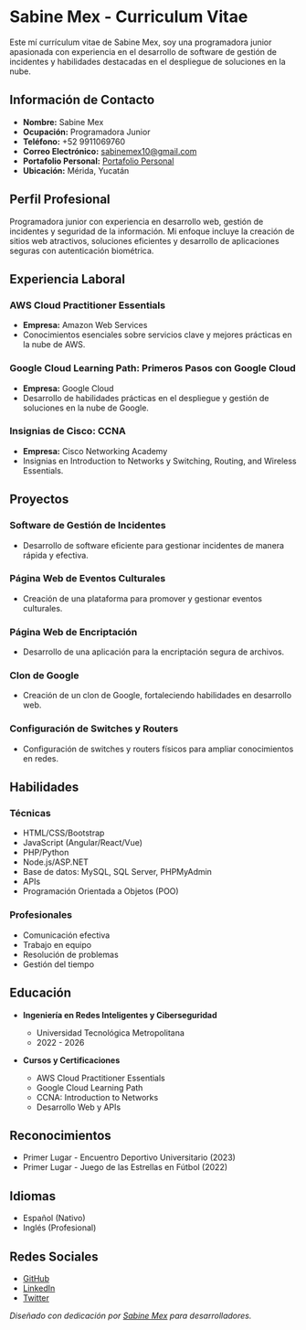 # Sabine Mex - Curriculum Vitae

Este mí currículum vitae de Sabine Mex, soy una programadora junior apasionada con experiencia en el desarrollo de software de gestión de incidentes y habilidades destacadas en el despliegue de soluciones en la nube.

## Información de Contacto
- **Nombre:** Sabine Mex
- **Ocupación:** Programadora Junior
- **Teléfono:** +52 9911069760
- **Correo Electrónico:** sabinemex10@gmail.com
- **Portafolio Personal:** [Portafolio Personal](https://miportafoliopersonalsaaaaab.netlify.app/)
- **Ubicación:** Mérida, Yucatán

## Perfil Profesional
Programadora junior con experiencia en desarrollo web, gestión de incidentes y seguridad de la información. Mi enfoque incluye la creación de sitios web atractivos, soluciones eficientes y desarrollo de aplicaciones seguras con autenticación biométrica.

## Experiencia Laboral

### AWS Cloud Practitioner Essentials
- **Empresa:** Amazon Web Services
- Conocimientos esenciales sobre servicios clave y mejores prácticas en la nube de AWS.

### Google Cloud Learning Path: Primeros Pasos con Google Cloud
- **Empresa:** Google Cloud
- Desarrollo de habilidades prácticas en el despliegue y gestión de soluciones en la nube de Google.

### Insignias de Cisco: CCNA
- **Empresa:** Cisco Networking Academy
- Insignias en Introduction to Networks y Switching, Routing, and Wireless Essentials.

## Proyectos

### Software de Gestión de Incidentes
- Desarrollo de software eficiente para gestionar incidentes de manera rápida y efectiva.

### Página Web de Eventos Culturales
- Creación de una plataforma para promover y gestionar eventos culturales.

### Página Web de Encriptación
- Desarrollo de una aplicación para la encriptación segura de archivos.

### Clon de Google
- Creación de un clon de Google, fortaleciendo habilidades en desarrollo web.

### Configuración de Switches y Routers
- Configuración de switches y routers físicos para ampliar conocimientos en redes.

## Habilidades

### Técnicas
- HTML/CSS/Bootstrap
- JavaScript (Angular/React/Vue)
- PHP/Python
- Node.js/ASP.NET
- Base de datos: MySQL, SQL Server, PHPMyAdmin
- APIs
- Programación Orientada a Objetos (POO)

### Profesionales
- Comunicación efectiva
- Trabajo en equipo
- Resolución de problemas
- Gestión del tiempo

## Educación

- **Ingeniería en Redes Inteligentes y Ciberseguridad**
  - Universidad Tecnológica Metropolitana
  - 2022 - 2026

- **Cursos y Certificaciones**
  - AWS Cloud Practitioner Essentials
  - Google Cloud Learning Path
  - CCNA: Introduction to Networks
  - Desarrollo Web y APIs

## Reconocimientos

- Primer Lugar - Encuentro Deportivo Universitario (2023)
- Primer Lugar - Juego de las Estrellas en Fútbol (2022)

## Idiomas

- Español (Nativo)
- Inglés (Profesional)

## Redes Sociales

- [GitHub](https://github.com/SaaaaaabMex)
- [LinkedIn](https://www.linkedin.com/in/sabine-mex-bab4461ba)
- [Twitter](https://twitter.com/SaaaaaabMex)

*Diseñado con dedicación por [Sabine Mex](http://themes.3rdwavemedia.com) para desarrolladores.*
